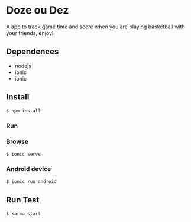 Doze ou Dez
==========================

A app to track game time and score when you are playing basketball with your friends, enjoy!

## Dependences

* nodejs
* ionic
* ionic

## Install

```bash
$ npm install
```

### Run

### Browse

```bash
$ ionic serve
```

### Android device

```bash
$ ionic run android
```
## Run Test

```bash
$ karma start
```

